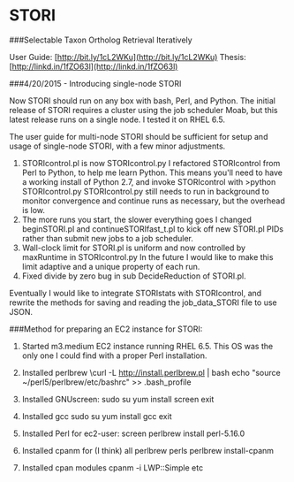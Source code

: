 STORI
=====

###Selectable Taxon Ortholog Retrieval Iteratively

User Guide: [http://bit.ly/1cL2WKu](http://bit.ly/1cL2WKu)
Thesis: [http://linkd.in/1fZO63l](http://linkd.in/1fZO63l)



###4/20/2015 - Introducing single-node STORI

Now STORI should run on any box with bash, Perl, and Python.
The initial release of STORI requires a cluster using the job
scheduler Moab, but this latest release runs on a single node.
I tested it on RHEL 6.5.

The user guide for multi-node STORI should be sufficient for
setup and usage of single-node STORI, with a few minor adjustments.

1. STORIcontrol.pl is now STORIcontrol.py
	  I refactored STORIcontrol from Perl to Python, to help me learn
	Python. This means you'll need to have a working install of
	Python 2.7, and invoke STORIcontrol with
		  >python STORIcontrol.py
	  STORIcontrol.py still needs to run in background to monitor convergence
	and continue runs as necessary, but the overhead is low.
2. The more runs you start, the slower everything goes
	  I changed beginSTORI.pl and continueSTORIfast_t.pl to kick off
	new STORI.pl PIDs rather than submit new jobs to a job scheduler.
3. Wall-clock limit for STORI.pl is uniform and now controlled
by maxRuntime in STORIcontrol.py
	  In the future I would like to make this limit adaptive and a
	unique property of each run.
4. Fixed divide by zero bug in sub DecideReduction of STORI.pl.

Eventually I would like to integrate STORIstats with STORIcontrol,
and rewrite the methods for saving and reading the job_data_STORI
file to use JSON. 



###Method for preparing an EC2 instance for STORI:
1. Started m3.medium EC2 instance running RHEL 6.5. This OS was the only one I could find with a proper Perl installation.

2. Installed perlbrew
	  \curl -L http://install.perlbrew.pl | bash
	  echo "source ~/perl5/perlbrew/etc/bashrc" >> .bash_profile

3. Installed GNUscreen:
	  sudo su
	  yum install screen
	  exit

4. Installed gcc
	  sudo su
	  yum install gcc
	  exit

5. Installed Perl for ec2-user:
	  screen
	  perlbrew install perl-5.16.0

6. Installed cpanm for (I think) all perlbrew perls
	  perlbrew install-cpanm

7. Installed cpan modules
	  cpanm -i LWP::Simple
	  etc
